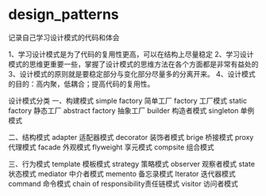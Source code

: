 # design_patterns
记录自己学习设计模式的代码和体会

1、学习设计模式是为了代码的复用性更高，可以在结构上尽量稳定
2、学习设计模式的思维更重要一些，掌握了设计模式的思维方法在各个方面都是非常有益处的
3、设计模式的原则就是要稳定部分与变化部分尽量多的分离开来。
4、设计模式的目的：高内聚，低耦合；提高代码的复用性。


设计模式分类
一、构建模式
simple factory 简单工厂
factory 工厂模式
static factory 静态工厂
abstract factory 抽象工厂
builder 构造者模式
singleton 单例模式

二、结构模式
adapter 适配器模式
decorator 装饰者模式
brige 桥接模式
proxy 代理模式
facade 外观模式
flyweight 享元模式
compsite 组合模式


三、行为模式
template 模板模式
strategy 策略模式
observer 观察者模式
state 状态模式
mediator 中介者模式
memento 备忘录模式
Iterator 迭代器模式
command 命令模式
chain of responsibility责任链模式
visitor 访问者模式


